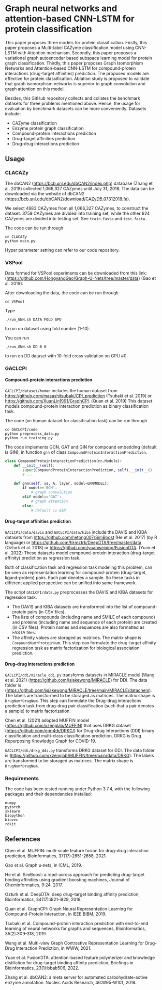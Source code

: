 # Graph neural networks and attention-based CNN-LSTM for protein classification

This paper proposes three models for protein classification. Firstly, this paper proposes a Multi-label CAZyme classification model using CNN-LSTM with Attention mechanism.  Secondly, this paper proposes a variational graph autoencoder based subspace learning model for protein graph classification. Thirdly, this paper proposes  Graph Isomorphism Networks and Attention-based CNN-LSTM for compound-protein interactions (drug-target affinities) prediction. The proposed models are effective for protein classification. Ablation study is proposed to validate that  graph isomorphism networks is superior to graph convolution and graph attention on this model. 

Besides, this GitHub repository collects and collates the benchmark datasets for three problems mentioned above. Hence, the usage for evaluation by benchmark datasets can be more conveniently. Datasets include: 

- CAZyme classification
- Enzyme protein graph classification
- Compound-protein interactions prediction
- Drug-target affinities prediction 
- Drug-drug interactions prediction

## Usage

### CLACAZy

The dbCAN2 (https://bcb.unl.edu/dbCAN2/index.php) database (Zhang et al. 2018) collected 1,066,327 CAZymes until July 31, 2018. The data can be downloaded via the website of dbCAN2 (https://bcb.unl.edu/dbCAN2/download/CAZyDB.07312018.fa). 

We select 4683 CAZymes from all 1,066,327 CAZymes, to construct the dataset. 3759 CAZymes are divided into training set, while the other 924 CAZymes are divided into testing set. See `train.fasta` and `test.fasta` .

The code can be run through
```
cd CLACAZy
python main.py
```

Hyper parameter setting can refer to our code repository.

### VSPool

Data formed for VSPool experiments can be downloaded from this link: (https://github.com/HongyangGao/Graph-U-Nets/tree/master/data) (Gao et al. 2019).

After downloading the data, the code can be run through
```
cd VSPool
```
Type
```
./run_GNN.sh DATA FOLD GPU
```
to run on dataset using fold number (1-10).

You can run
```
./run_GNN.sh DD 0 0
```
to run on DD dataset with 10-fold cross validation on GPU #0.

### GACLCPI

#### Compound-protein interactions prediction

`GACLCPI/dataset/human` includes the human dataset from https://github.com/masashitsubaki/CPI_prediction (Tsubaki et al. 2019) or https://github.com/XuanLin1991/GraphCPI. (Quan et al. 2019) This dataset models compound-protein interaction prediction as binary classification task.

The code (on human dataset for classification task) can be run through
```
cd GACLCPI/code
python preprocess_data.py
python run_training.py
```

The code implements GCN, GAT and GIN for compound embedding (default is GIN), in function `gnn` of class `CompoundProteinInteractionPrediction`.
```python
class CompoundProteinInteractionPrediction(nn.Module):
    def __init__(self):
        super(CompoundProteinInteractionPrediction, self).__init__()
        # ...

    def gnn(self, xs, A, layer, model=GNNMODEL):
        if model=='GCN':
            # graph convolution
        elif model=='GAT':
            # graph attention
        else:
            # default is GIN
```

#### Drug-target affinities prediction

`GACLCPI/data/davis` and `GACLCPI/data/kiba` include the DAVIS and KIBA datasets from https://github.com/hetong007/SimBoost (He et al. 2017) (by R language) or https://github.com/hkmztrk/DeepDTA/tree/master/data (Ozturk et al. 2018) or https://github.com/yuanweining/FusionDTA. (Yuan et al. 2022) These datasets model compound-protein interaction (drug-target affinity) prediction as regression task.

Both of classification task and regression task modeling this problem, can be seen as representation learning for compound-protein (drug-target, ligand-protein) pairs. Each pair denotes a sample. So these tasks in different applied perspective can be unified into same framework.

The script `GACLCPI/data.py` preprocesses the DAVIS and KIBA datasets for regression task. 
- The DAVIS and KIBA datasets are transformed into the list of compound-protein pairs (in CSV files). 
- The lists of compounds (including name and SMILE of each compound) and proteins (including name and sequence of each protein) are created (in CSV files). Protein names and sequences are also formatted as FASTA files.
- The affinity values are storaged as matrices. The matrix shape is `CompoundNum*ProteinNum`. This step can formulate the drug-target affinity regression task as matrix factorization for biological association prediction. 

#### Drug-drug interactions prediction

`GACLCPI/ddi/miracle_ddi.py` transforms datasets in MIRACLE model (Wang et al. 2021) (https://github.com/isjakewong/MIRACLE)  for DDI. The data folder is (https://github.com/isjakewong/MIRACLE/tree/main/MIRACLE/datachem). The labels are transformed to be storaged as matrices. The matrix shape is `DrugNum*DrugNum`. This step can formulate the Drug-drug interactions prediction task from drug-drug pair classification (such that a pair denotes a sample) to matrix factorization. 

Chen et al. (2021) adopted MUFFIN model (https://github.com/xzenglab/MUFFIN) that uses DRKG dataset (https://github.com/gnn4dr/DRKG/) for Drug-drug interactions (DDI) binary classification and multi-class classification prediction. DRKG is Drug Repurposing Knowledge Graph for COVID-19.

`GACLCPI/ddi/drkg_ddi.py` transforms DRKG dataset for DDI. The data folder is (https://github.com/xzenglab/MUFFIN/tree/main/data/DRKG). The labels are transformed to be storaged as matrices. The matrix shape is `DrugNum*DrugNum`.

### Requirements

The code has been tested running under Python 3.7.4, with the following packages and their dependencies installed:
```
numpy
pytorch
sklearn
biopython
biovec
rdkit
```

## References

Chen et al. MUFFIN: multi-scale feature fusion for drug–drug interaction prediction, Bioinformatics, 37(17):2651-2658, 2021.

Gao et al. Graph u-nets, in ICML, 2019.

He et al. SimBoost: a read-across approach for predicting drug–target binding affinities using gradient boosting machines, Journal of Cheminformatics, 9:24, 2017.

Ozturk et al. DeepDTA: deep drug–target binding affinity prediction, Bioinformatics, 34(17):i821-i829, 2018.

Quan et al. GraphCPI: Graph Neural Representation Learning for Compound-Protein Interaction, in IEEE BIBM, 2019.

Tsubaki et al. Compound–protein interaction prediction with end-to-end learning of neural networks for graphs and sequences, Bioinformatics, 35(2):309-318, 2019.

Wang et al. Multi-view Graph Contrastive Representation Learning for Drug-Drug Interaction Prediction, in WWW, 2021.

Yuan et al. FusionDTA: attention-based feature polymerizer and knowledge distillation for drug-target binding affinity prediction, Briefings in Bioinformatics, 23(1):bbab506, 2022.

Zhang et al. dbCAN2: a meta server for automated carbohydrate-active enzyme annotation. Nucleic Acids Research, 46:W95-W101, 2018.